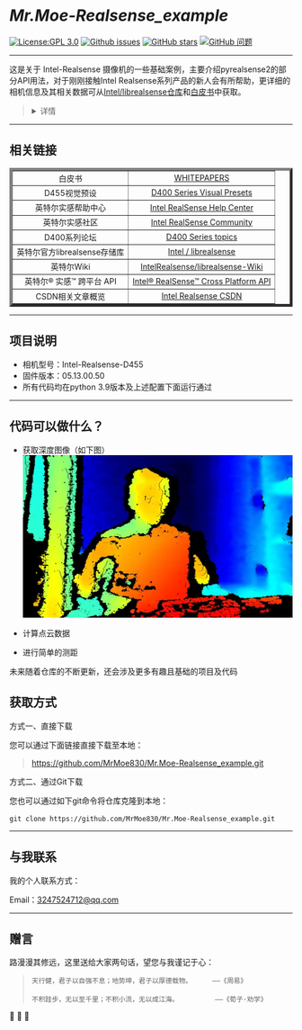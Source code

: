 #  _Mr.Moe-Realsense_example_

[![License:GPL 3.0](https://img.shields.io/badge/License-GPL3.0-yellow.svg)](http://www.gnu.org/licenses/gpl-3.0.html)
[![Github issues](https://img.shields.io/github/issues/MrMoe830/Mr.Moe-Realsense_example.svg)](https://Github.com/MrMoe830/Mr.Moe-Realsense_example/issues/)
[![GitHub stars](https://img.shields.io/github/stars/MrMoe830/Mr.Moe-Realsense_example.svg?style=social&label=Star)](https://GitHub.com/MrMoe830/Mr.Moe-Realsense_example/stargazers/)
[![ GitHub 问题](https://img.shields.io/github/issues/MrMoe830/RobotArm.svg)](https://GitHub.com/MrMoe830/RobotArm/issues/)

---------

这是关于 Intel-Realsense 摄像机的一些基础案例，主要介绍pyrealsense2的部分API用法，对于刚刚接触Intel Realsense系列产品的新人会有所帮助，更详细的相机信息及其相关数据可从[Intel/librealsense仓库](https://github.com/IntelRealSense/librealsense)和[白皮书](https://dev.intelrealsense.com/docs/whitepapers)中获取。

><details><summary>详情</summary>
><p>
>目前代码较为重视基础，因此您如果想要更精确更细致的数据，请自行更具实际项目进行优化改造。</details></p>

---------

## 相关链接

<table border="5">
        <tr>
            <td align="center">白皮书</td>
            <td align="center"><a href="https://dev.intelrealsense.com/docs/whitepapers">WHITEPAPERS</a></td>
        </tr>
        <tr>
            <td align="center">D455视觉预设</td>
            <td align="center"><a href=https://github.com/IntelRealSense/librealsense/wiki/D400-Series-Visual-Presets>D400 Series Visual Presets</a></td>
        </tr>
        <tr>
            <td align="center">英特尔实感帮助中心</td>
            <td align="center"><a href=https://support.intelrealsense.com/hc/en-us>Intel RealSense Help Center</a></td>
        </tr>
        <tr>
            <td align="center">英特尔实感社区</td>
            <td align="center"><a href=https://support.intelrealsense.com/hc/en-us/community/topics>Intel RealSense Community</a></td>
        </tr>
        <tr>
            <td align="center">D400系列论坛</td>
            <td align="center"><a href=https://support.intelrealsense.com/hc/en-us/community/topics/360001071173-D400-Series>D400 Series topics</a></td>
        </tr>
        <tr>
            <td align="center">英特尔官方librealsense存储库</td>
            <td align="center"><a href=https://github.com/IntelRealSense/librealsense>Intel / librealsense</a></td>
        </tr>
        <tr>
            <td align="center">英特尔Wiki</td>
            <td align="center"><a href=https://github.com/IntelRealSense/librealsense/wiki>IntelRealsense/librealsense-Wiki</a></td>
        </tr>
        <tr>
            <td align="center">英特尔® 实感™ 跨平台 API</td>
            <td align="center"><a href=https://intelrealsense.github.io/librealsense/doxygen/annotated.html>Intel® RealSense™ Cross Platform API</a></td>
        </tr>
        <tr>
            <td align="center">CSDN相关文章概览</td>
            <td align="center"><a href=https://so.csdn.net/so/search?q=Intel%20Realsense&t=blog&o=vip&s=&l=&f=&viparticle=>Intel Realsense CSDN</a></td>
        </tr>
</table>

---------


## 项目说明

- 相机型号：Intel-Realsense-D455
- 固件版本：05.13.00.50
- 所有代码均在python 3.9版本及上述配置下面运行通过


---------

## 代码可以做什么？

- 获取深度图像（如下图）
![ Depth image ](Test_Results/QRangle_test/QRcode1(2).jpg)

- 计算点云数据

- 进行简单的测距

未来随着仓库的不断更新，还会涉及更多有趣且基础的项目及代码


## 获取方式

方式一、直接下载

您可以通过下面链接直接下载至本地：
      

> https://github.com/MrMoe830/Mr.Moe-Realsense_example.git



方式二、通过Git下载
  
您也可以通过如下git命令将仓库克隆到本地：

```
git clone https://github.com/MrMoe830/Mr.Moe-Realsense_example.git
```

---------

## 与我联系

我的个人联系方式：

Email：3247524712@qq.com

----------

## 赠言


路漫漫其修远，这里送给大家两句话，望您与我谨记于心：
>     
>     天行健，君子以自强不息；地势坤，君子以厚德载物。     ——《周易》
>
>     不积跬步，无以至千里；不积小流，无以成江海。         ——《荀子·劝学》
:hugs: :hugs: :hugs:
